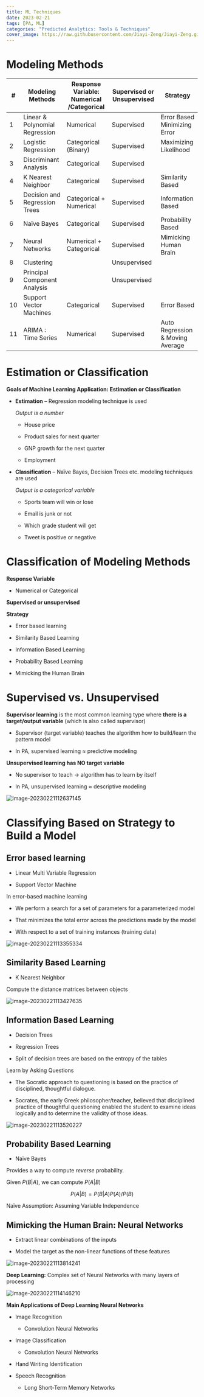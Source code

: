 ```yaml
---
title: ML Techniques
date: 2023-02-21
tags: [PA, ML]
categories: "Predicted Analytics: Tools & Techniques"
cover_image: https://raw.githubusercontent.com/Jiayi-Zeng/Jiayi-Zeng.github.io/pic/img/202302211214.png
---
```


# Modeling Methods

| #    | Modeling Methods               | Response Variable: Numerical /Categorical | Supervised or Unsupervised | Strategy                              |
| ---- | ------------------------------ | ----------------------------------------- | -------------------------- | ------------------------------------- |
| 1    | Linear & Polynomial Regression | Numerical                                 | Supervised                 | Error Based<br/>Minimizing Error      |
| 2    | Logistic Regression            | Categorical (Binary)                      | Supervised                 | Maximizing Likelihood                 |
| 3    | Discriminant Analysis          | Categorical                               | Supervised                 |                                       |
| 4    | K Nearest Neighbor             | Categorical                               | Supervised                 | Similarity Based                      |
| 5    | Decision and Regression Trees  | Categorical + Numerical                   | Supervised                 | Information Based                     |
| 6    | Naïve Bayes                    | Categorical                               | Supervised                 | Probability Based                     |
| 7    | Neural Networks                | Numerical + Categorical                   | Supervised                 | Mimicking Human Brain                 |
| 8    | Clustering                     |                                           | Unsupervised               |                                       |
| 9    | Principal Component Analysis   |                                           | Unsupervised               |                                       |
| 10   | Support Vector Machines        | Categorical                               | Supervised                 | Error Based                           |
| 11   | ARIMA : Time Series            | Numerical                                 | Supervised                 | Auto Regression & Moving <br/>Average |

# Estimation or Classification

**Goals of Machine Learning Application: Estimation or Classification**

* **Estimation** – Regression modeling technique is used

  *Output is a number*

  * House price

  * Product sales for next quarter

  * GNP growth for the next quarter

  * Employment

* **Classification** – Naïve Bayes, Decision Trees etc. modeling techniques are used

  *Output is a categorical variable*

  * Sports team will win or lose

  * Email is junk or not

  * Which grade student will get

  * Tweet is positive or negative

# Classification of Modeling Methods

**Response Variable**

* Numerical or Categorical

**Supervised or unsupervised**

**Strategy**

* Error based learning

* Similarity Based Learning

* Information Based Learning

* Probability Based Learning

* Mimicking the Human Brain

# Supervised vs. Unsupervised

**Supervisor learning** is the most common learning type where **there is a target/output variable** (which is also called supervisor)

* Supervisor (target variable) teaches the algorithm how to build/learn the pattern model

* In PA, supervised learning ≈ predictive modeling

**Unsupervised learning has NO target variable**

* No supervisor to teach → algorithm has to learn by itself

* In PA, unsupervised learning ≈ descriptive modeling

![image-20230221112637145](https://raw.githubusercontent.com/Jiayi-Zeng/Jiayi-Zeng.github.io/pic/img/image-20230221112637145.png)

# Classifying Based on Strategy to Build a Model

## Error based learning

* Linear Multi Variable Regression

* Support Vector Machine

In error-based machine learning

* We perform a search for a set of parameters for a parameterized model

* That minimizes the total error across the predictions made by the model

* With respect to a set of training instances (training data)

![image-20230221113355334](https://raw.githubusercontent.com/Jiayi-Zeng/Jiayi-Zeng.github.io/pic/img/image-20230221113355334.png)

## Similarity Based Learning

* K Nearest Neighbor

Compute the distance matrices between objects

![image-20230221113427635](https://raw.githubusercontent.com/Jiayi-Zeng/Jiayi-Zeng.github.io/pic/img/image-20230221113427635.png)

## Information Based Learning

* Decision Trees

* Regression Trees

* Split of decision trees are based on the entropy of the tables

Learn by Asking Questions

* The Socratic approach to questioning is based on the practice of disciplined, thoughtful dialogue.

* Socrates, the early Greek philosopher/teacher, believed that disciplined practice of thoughtful questioning enabled the student to examine ideas logically and to determine the validity of those ideas.

![image-20230221113520227](https://raw.githubusercontent.com/Jiayi-Zeng/Jiayi-Zeng.github.io/pic/img/image-20230221113520227.png)

## Probability Based Learning

* Naïve Bayes

Provides a way to compute *reverse* probability. 

Given $P(B|A)$, we can compute $P(A|B)$

$$
P(A|B) = P(B|A)P(A)/P(B)
$$

Naïve Assumption: Assuming Variable Independence

## Mimicking the Human Brain: Neural Networks

* Extract linear combinations of the inputs

* Model the target as the non-linear functions of these features

![image-20230221113814241](https://raw.githubusercontent.com/Jiayi-Zeng/Jiayi-Zeng.github.io/pic/img/image-20230221113814241.png)

**Deep Learning:** Complex set of Neural Networks with many layers of processing

![image-20230221114146210](https://raw.githubusercontent.com/Jiayi-Zeng/Jiayi-Zeng.github.io/pic/img/image-20230221114146210.png)

**Main Applications of Deep Learning Neural Networks**

* Image Recognition

  * Convolution Neural Networks

* Image Classification

  * Convolution Neural Networks

* Hand Writing Identification

* Speech Recognition

  * Long Short-Term Memory Networks